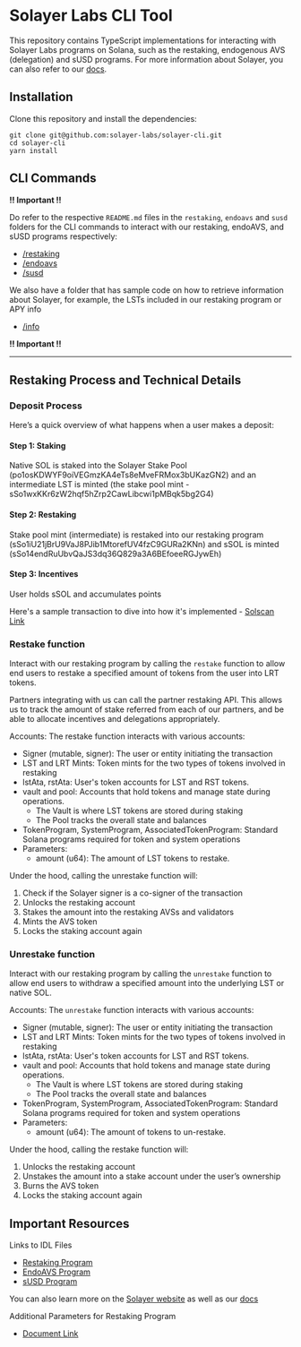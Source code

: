 # Solayer Labs CLI Tool

This repository contains TypeScript implementations for interacting with Solayer Labs programs on Solana, such as the restaking, endogenous AVS (delegation) and sUSD programs. For more information about Solayer, you can also refer to our [docs](https://docs.solayer.org).

## Installation

Clone this repository and install the dependencies:

```
git clone git@github.com:solayer-labs/solayer-cli.git
cd solayer-cli
yarn install
```

## CLI Commands

**!! Important !!**

Do refer to the respective `README.md` files in the `restaking`, `endoavs` and `susd` folders for the CLI commands to interact with our restaking, endoAVS, and sUSD programs respectively: 
 - [/restaking](https://github.com/solayer-labs/solayer-cli/restaking)
 - [/endoavs](https://github.com/solayer-labs/solayer-cli/endoavs)
 - [/susd](https://github.com/solayer-labs/solayer-cli/susd)

We also have a folder that has sample code on how to retrieve information about Solayer, for example, the LSTs included in our restaking program or APY info
 - [/info](https://github.com/solayer-labs/solayer-cli/info)

**!! Important !!**

__________

## Restaking Process and Technical Details

### Deposit Process

Here’s a quick overview of what happens when a user makes a deposit:

#### Step 1: Staking

Native SOL is staked into the Solayer Stake Pool (po1osKDWYF9oiVEGmzKA4eTs8eMveFRMox3bUKazGN2) and an intermediate LST is minted (the stake pool mint - sSo1wxKKr6zW2hqf5hZrp2CawLibcwi1pMBqk5bg2G4)

#### Step 2: Restaking

Stake pool mint (intermediate) is restaked into our restaking program (sSo1iU21jBrU9VaJ8PJib1MtorefUV4fzC9GURa2KNn) and sSOL is minted (sSo14endRuUbvQaJS3dq36Q829a3A6BEfoeeRGJywEh)

#### Step 3: Incentives

User holds sSOL and accumulates points

Here's a sample transaction to dive into how it's implemented - [Solscan Link ](https://solscan.io/tx/5cJ2eeBUjuugVhCLW7vys8usbcE73AS6WYwxQNdmgBJYoTpoi9w9KL54VBjpEZYuMeDkEaTVfzZozsVkx4ZfBjK)

### Restake function

Interact with our restaking program by calling the `restake` function to allow end users to restake a specified amount of tokens from the user into LRT tokens.

Partners integrating with us can call the partner restaking API. This allows us to track the amount of stake referred from each of our partners, and be able to allocate incentives and delegations appropriately.

Accounts: The restake function interacts with various accounts:

- Signer (mutable, signer): The user or entity initiating the transaction
- LST and LRT Mints: Token mints for the two types of tokens involved in restaking
- lstAta, rstAta: User's token accounts for LST and RST tokens.
- vault and pool: Accounts that hold tokens and manage state during operations.
  - The Vault is where LST tokens are stored during staking
  - The Pool tracks the overall state and balances
- TokenProgram, SystemProgram, AssociatedTokenProgram: Standard Solana programs required for token and system operations
- Parameters:
  - amount (u64): The amount of LST tokens to restake.

Under the hood, calling the unrestake function will:

1. Check if the Solayer signer is a co-signer of the transaction
2. Unlocks the restaking account
3. Stakes the amount into the restaking AVSs and validators
4. Mints the AVS token
5. Locks the staking account again

### Unrestake function

Interact with our restaking program by calling the `unrestake` function to allow end users to withdraw a specified amount into the underlying LST or native SOL.

Accounts: The `unrestake` function interacts with various accounts:

- Signer (mutable, signer): The user or entity initiating the transaction
- LST and LRT Mints: Token mints for the two types of tokens involved in restaking
- lstAta, rstAta: User's token accounts for LST and RST tokens.
- vault and pool: Accounts that hold tokens and manage state during operations.
  - The Vault is where LST tokens are stored during staking
  - The Pool tracks the overall state and balances
- TokenProgram, SystemProgram, AssociatedTokenProgram: Standard Solana programs required for token and system operations
- Parameters:
  - amount (u64): The amount of tokens to un-restake.

Under the hood, calling the restake function will:

1. Unlocks the restaking account
2. Unstakes the amount into a stake account under the user’s ownership
3. Burns the AVS token
4. Locks the staking account again

## Important Resources

Links to IDL Files

- [Restaking Program](https://github.com/solayer-labs/solayer-cli/blob/main/restaking/utils/restaking_program.json)
- [EndoAVS Program](https://github.com/solayer-labs/solayer-cli/blob/main/endoavs/utils/endoavs_program.json)
- [sUSD Program](https://github.com/solayer-labs/solayer-cli/blob/main/endoavs/utils/susd_pool.json)

You can also learn more on the [Solayer website](https://solayer.org/) as well as our [docs](https://docs.solayer.org/)

Additional Parameters for Restaking Program

- [Document Link](https://docs.google.com/document/d/1FWAKJS-eimrhqNu9uA6P-hP_pJ69wDl54ELQW5j45_U/edit#heading=h.yzvkhpaun3bj)
